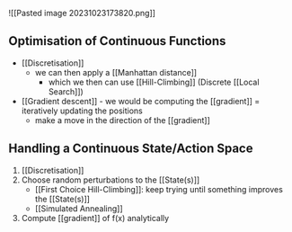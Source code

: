 ![[Pasted image 20231023173820.png]]

## Optimisation of Continuous Functions
- [[Discretisation]]
	- we can then apply a [[Manhattan distance]]
		- which we then can use [[Hill-Climbing]] (Discrete [[Local Search]])
- [[Gradient descent]] - we would be computing the [[gradient]] = iteratively updating the positions
	- make a move in the direction of the [[gradient]]

## Handling a Continuous State/Action Space
1. [[Discretisation]]
2. Choose random perturbations to the [[State(s)]]
	- [[First Choice Hill-Climbing]]: keep trying until something improves the [[State(s)]]
	- [[Simulated Annealing]]
3. Compute [[gradient]] of f(x) analytically